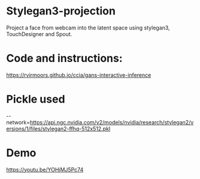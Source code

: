 # Stylegan3-projection
 
Project a face from webcam into the latent space using stylegan3, TouchDesigner and Spout.

# Code and instructions:
https://rvirmoors.github.io/ccia/gans-interactive-inference

# Pickle used 
--network=https://api.ngc.nvidia.com/v2/models/nvidia/research/stylegan2/versions/1/files/stylegan2-ffhq-512x512.pkl

# Demo
https://youtu.be/YOHjMJ5Pc74
